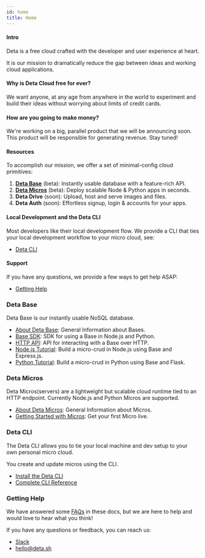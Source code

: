 ```yaml
---
id: home
title: Home
---
```


#### Intro

Deta is a free cloud crafted with the developer and user experience at heart.

It is our mission to dramatically reduce the gap between ideas and working cloud applications.


#### Why is Deta Cloud free for ever?

We want anyone, at any age from anywhere in the world to experiment and build their ideas without worrying about limits of credit cards.

#### How are you going to make money?

We're working on a big, parallel product that we will be announcing soon. This product will be responsible for generating revenue.
Stay tuned!


#### Resources

To accomplish our mission, we offer a set of minimal-config cloud primitives:

1. **[Deta Base](#deta-base)** (beta): Instantly usable database with a feature-rich API.
2. **[Deta Micros](#deta-micros)** (beta): Deploy scalable Node & Python apps in seconds.
3. **Deta Drive** (soon): Upload, host and serve images and files.
4. **Deta Auth** (soon): Effortless signup, login & accounts for your apps.


#### Local Development and the Deta CLI

Most developers like their local development flow. We provide a CLI that ties your local development workflow to your micro cloud, see:

- [Deta CLI](#deta-cli)


#### Support

If you have any questions, we provide a few ways to get help ASAP:

- [Getting Help](#getting-help)


### Deta Base

Deta Base is our instantly usable NoSQL database.

- [About Deta Base](base/about.md): General Information about Bases.
- [Base SDK](base/sdk.md): SDK for using a Base in Node.js and Python.
- [HTTP API](base/HTTP.md): API for interacting with a Base over HTTP.
- [Node.js Tutorial](base/node_tutorial.md): Build a micro-crud in Node.js using Base and Express.js.
- [Python Tutorial](base/py_tutorial.md): Build a micro-crud in Python using Base and Flask.


### Deta Micros

Deta Micros(servers) are a lightweight but scalable cloud runtime tied to an HTTP endpoint. Currently Node.js and Python Micros are supported.

- [About Deta Micros](micros/about.md): General Information about Micros.
- [Getting Started with Micros](micros/getting_started.md): Get your first Micro live.


### Deta CLI

The Deta CLI allows you to tie your local machine and dev setup to your own personal micro cloud.

You create and update micros using the CLI.

- [Install the Deta CLI](cli/install.md)
- [Complete CLI Reference](cli/commands.md)


### Getting Help

We have answered some [FAQs](faqs.md) in these docs, but we are here to help and would love to hear what you think!

If you have any questions or feedback, you can reach us:
- [Slack](https://join.slack.com/t/deta-hq/shared_invite/zt-ej8ygys5-1szO9l~y052Hg04FXdV1iA)
- [hello@deta.sh](mailto:hello@deta.sh)
